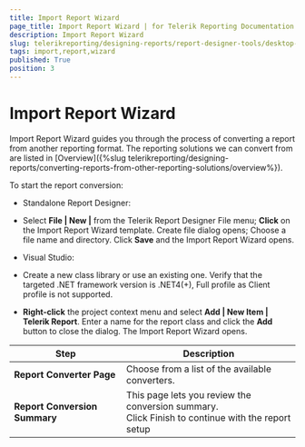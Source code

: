 ```yaml
---
title: Import Report Wizard
page_title: Import Report Wizard | for Telerik Reporting Documentation
description: Import Report Wizard
slug: telerikreporting/designing-reports/report-designer-tools/desktop-designers/tools/report-wizards/import-report-wizard
tags: import,report,wizard
published: True
position: 3
---
```


# Import Report Wizard



Import Report Wizard guides you through the process of converting a report from another reporting format. 
        The reporting solutions we can convert from are listed in [Overview]({%slug telerikreporting/designing-reports/converting-reports-from-other-reporting-solutions/overview%}).
      

To start the report conversion:
      

* Standalone Report Designer:
          

* Select __File | New |__ from the Telerik Report Designer File menu;
              __Click__ on the Import Report Wizard template. Create file dialog opens;
              Choose a file name and directory. Click __Save__ and the Import Report Wizard opens.
              

* Visual Studio:
          

* Create a new class library or use an existing one.
                Verify that the targeted .NET framework version is .NET4(+), Full profile as Client profile is not supported.
              

* __Right-click__ the project context menu and select
                __Add | New Item | Telerik Report__.
                Enter a name for the report class and click the __Add__ button to close the dialog. The Import Report Wizard opens.
              


|  __Step__  |  __Description__  |
| ------ | ------ |
| __Report Converter Page__ |Choose from a list of the available converters.|
| __Report Conversion Summary__ |This page lets you review the conversion summary.<br/>            Click Finish to continue with the report setup|



